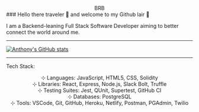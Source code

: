 <div align='center'>BRB</div>
### Hello there traveler 👋 and welcome to my Github lair 🐉

I am a Backend-leaning Full Stack Software Developer aiming to better connect the world around me. 

---

[![Anthony's GitHub stats](https://github-readme-stats.vercel.app/api?username=Anthony-Rosario&hide=stars,issues&show_icons=true&include_all_commits=true&theme=vision-friendly-dark)](https://github.com/Anthony-Rosario/github-readme-stats)

---

<div align='justify'>Tech Stack:</div>
<p align='center'>⊹ Languages: JavaScript, HTML5, CSS, Solidity</br>
⊹ Libraries: React, Express, Node.js, Slack Bolt, Truffle</br>
⊹ Testing Suites: Jest, QUnit, Supertest, GitHub CI</br>
⊹ Databases: PostgreSQL</br>
⊹ Tools: VSCode, Git, GitHub, Heroku, Netlify, Postman, PGAdmin, Twilio</br></p>


